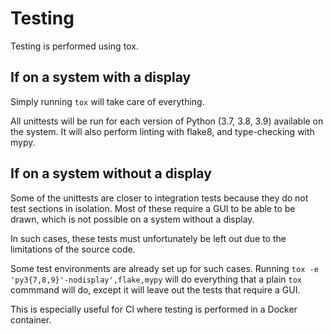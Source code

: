 # Testing

Testing is performed using tox.

## If on a system with a display

Simply running `tox` will take care of everything.

All unittests will be run for each version of Python (3.7, 3.8, 3.9)
available on the system. It will also perform linting with flake8, and
type-checking with mypy.

## If on a system without a display

Some of the unittests are closer to integration tests because they
do not test sections in isolation. Most of these require a GUI to be
able to be drawn, which is not possible on a system without a display.

In such cases, these tests must unfortunately be left out due to the
limitations of the source code.

Some test environments are already set up for such cases. Running
`tox -e 'py3{7,8,9}'-nodisplay',flake,mypy` will do everything
that a plain `tox` commmand will do, except it will leave out the
tests that require a GUI.

This is especially useful for CI where testing is performed in a Docker
container.
